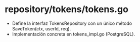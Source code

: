 # repository/tokens/tokens.go

- Define la interfaz TokensRepository con un único método SaveToken(ctx, userId, req).
- Implementación concreta en tokens_impl.go (PostgreSQL).